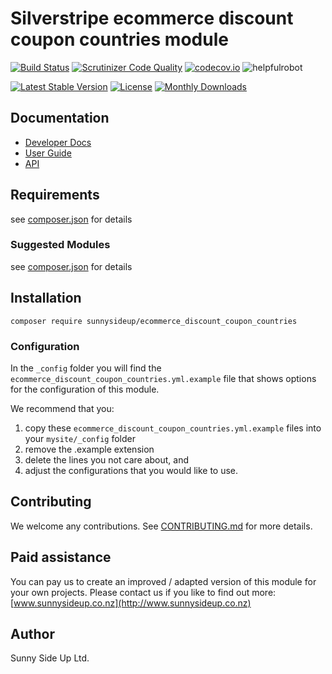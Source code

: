 # Silverstripe ecommerce discount coupon countries module
[![Build Status](https://travis-ci.org/sunnysideup/silverstripe-ecommerce_discount_coupon_countries.svg?branch=master)](https://travis-ci.org/sunnysideup/silverstripe-ecommerce_discount_coupon_countries)
[![Scrutinizer Code Quality](https://scrutinizer-ci.com/g/sunnysideup/silverstripe-ecommerce_discount_coupon_countries/badges/quality-score.png?b=master)](https://scrutinizer-ci.com/g/sunnysideup/silverstripe-ecommerce_discount_coupon_countries/?branch=master)
[![codecov.io](https://codecov.io/github/sunnysideup/silverstripe-ecommerce_discount_coupon_countries/coverage.svg?branch=master)](https://codecov.io/github/sunnysideup/silverstripe-ecommerce_discount_coupon_countries?branch=master)
![helpfulrobot](https://helpfulrobot.io/sunnysideup/ecommerce_discount_coupon_countries/badge)

[![Latest Stable Version](https://poser.pugx.org/sunnysideup/ecommerce_discount_coupon_countries/version)](https://packagist.org/packages/sunnysideup/ecommerce_discount_coupon_countries)
[![License](https://poser.pugx.org/sunnysideup/ecommerce_discount_coupon_countries/license)](https://packagist.org/packages/sunnysideup/ecommerce_discount_coupon_countries)
[![Monthly Downloads](https://poser.pugx.org/sunnysideup/ecommerce_discount_coupon_countries/d/monthly)](https://packagist.org/packages/sunnysideup/ecommerce_discount_coupon_countries)


## Documentation



 * [Developer Docs](docs/en/INDEX.md)
 * [User Guide](docs/en/userguide.md)
 * [API](http://ssmods.com/apis/ecommerce_discount_coupon_countries/docs/en/api/)

## Requirements



see [composer.json](composer.json) for details

### Suggested Modules



see [composer.json](composer.json) for details


## Installation


```
composer require sunnysideup/ecommerce_discount_coupon_countries
```

### Configuration



In the `_config` folder you will find the `ecommerce_discount_coupon_countries.yml.example`
file that shows options for the configuration of this module.

We recommend that you:

  1. copy these `ecommerce_discount_coupon_countries.yml.example` files into your
`mysite/_config` folder
  2. remove the .example extension
  3. delete the lines you not care about, and
  4. adjust the configurations that you would like to use.


## Contributing



We welcome any contributions. See [CONTRIBUTING.md](CONTRIBUTING.md) for more details.

## Paid assistance



You can pay us to create an improved / adapted version of this module for your own projects.  Please contact us if you like to find out more: [www.sunnysideup.co.nz](http://www.sunnysideup.co.nz)

## Author



Sunny Side Up Ltd.
